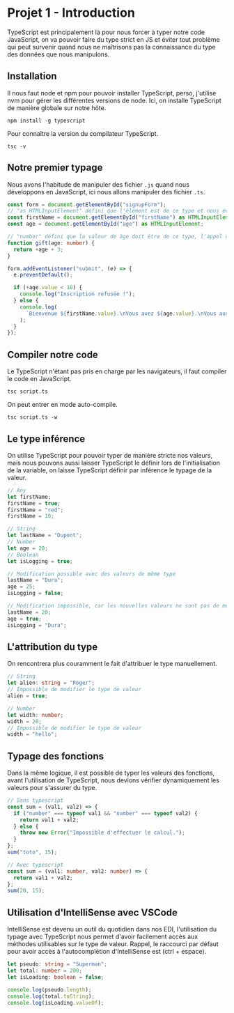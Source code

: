 # Projet 1 - Introduction

TypeScript est principalement là pour nous forcer à typer notre code JavaScript, on va pouvoir faire du type strict en JS et éviter tout problème qui peut survenir quand nous ne maîtrisons pas la connaissance du type des données que nous manipulons.

## Installation

Il nous faut node et npm pour pouvoir installer TypeScript, perso, j'utilise nvm pour gérer les différentes versions de node. Ici, on installe TypeScript de manière globale sur notre hôte.

```shell
npm install -g typescript
```

Pour connaître la version du compilateur TypeScript.

```shell
tsc -v
```

## Notre premier typage

Nous avons l'habitude de manipuler des fichier `.js` quand nous développons en JavaScript, ici nous allons manipuler des fichier `.ts`.

```typescript
const form = document.getElementById("signupForm");
// "as HTMLInputElement" défini que l'élément est de ce type et nous évite d'avoir l'erreur que ".value" n'existe pas
const firstName = document.getElementById("firstName") as HTMLInputElement;
const age = document.getElementById("age") as HTMLInputElement;

// "number" défini que la valeur de âge doit être de ce type, l'appel de cette fonction impose que le paramètre "age" passé doit être de type number
function gift(age: number) {
  return +age + 3;
}

form.addEventListener("submit", (e) => {
  e.preventDefault();

  if (+age.value < 18) {
    console.log("Inscription refusée !");
  } else {
    console.log(
      `Bienvenue ${firstName.value}.\nVous avez ${age.value}.\nVous aurez droit à un cadeau quand vous aurez ${gift(+age.value)} ans.`
    );
  }
});
```

## Compiler notre code

Le TypeScript n'étant pas pris en charge par les navigateurs, il faut compiler le code en JavaScript.

```shell
tsc script.ts
```

On peut entrer en mode auto-compile.

```shell
tsc script.ts -w
```

## Le type inférence

On utilise TypeScript pour pouvoir typer de manière stricte nos valeurs, mais nous pouvons aussi laisser TypeScript le définir lors de l'initialisation de la variable, on laisse TypeScript définir par inférence le typage de la valeur.

```typescript
// Any
let firstName;
firstName = true;
firstName = "red";
firstName = 10;

// String
let lastName = "Dupont";
// Number
let age = 20;
// Boolean
let isLogging = true;

// Modification possible avec des valeurs de même type
lastName = "Dura";
age = 25;
isLogging = false;

// Modification impossible, car les nouvelles valeurs ne sont pas de même type
lastName = 20;
age = true;
isLogging = "Dura";
```

## L'attribution du type

On rencontrera plus couramment le fait d'attribuer le type manuellement.

```typescript
// String
let alien: string = "Roger";
// Impossible de modifier le type de valeur
alien = true;

// Number
let width: number;
width = 20;
// Impossible de modifier le type de valeur
width = "hello";
```

## Typage des fonctions

Dans la même logique, il est possible de typer les valeurs des fonctions, avant l'utilisation de TypeScript, nous devions vérifier dynamiquement les valeurs pour s'assurer du type.

```typescript
// Sans typescript
const sum = (val1, val2) => {
  if ("number" === typeof val1 && "number" === typeof val2) {
    return val1 + val2;
  } else {
    throw new Error("Impossible d'effectuer le calcul.");
  }
};
sum("toto", 15);

// Avec typescript
const sum = (val1: number, val2: number) => {
  return val1 + val2;
};
sum(20, 15);
```

## Utilisation d'IntelliSense avec VSCode

IntelliSense est devenu un outil du quotidien dans nos EDI, l'utilisation du typage avec TypeScript nous permet d'avoir facilement accès aux méthodes utilisables sur le type de valeur. Rappel, le raccourci par défaut pour avoir accès à l'autocomplétion d'IntelliSense est (ctrl + espace).

```typescript
let pseudo: string = "Superman";
let total: number = 200;
let isLoading: boolean = false;

console.log(pseudo.length);
console.log(total.toString);
console.log(isLoading.valueOf);
```
